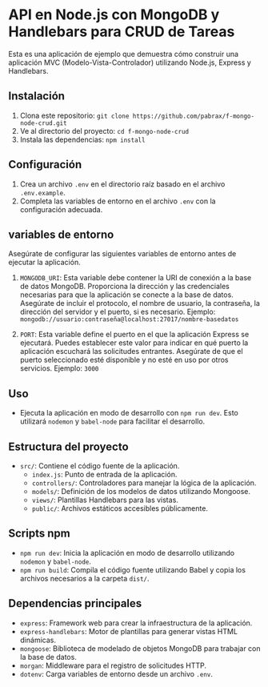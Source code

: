 # API en Node.js con MongoDB y Handlebars para CRUD de Tareas

Esta es una aplicación de ejemplo que demuestra cómo construir una aplicación MVC (Modelo-Vista-Controlador) utilizando Node.js, Express y Handlebars.

## Instalación

1. Clona este repositorio: `git clone https://github.com/pabrax/f-mongo-node-crud.git`
2. Ve al directorio del proyecto: `cd f-mongo-node-crud`
3. Instala las dependencias: `npm install`

## Configuración

1. Crea un archivo `.env` en el directorio raíz basado en el archivo `.env.example`.
2. Completa las variables de entorno en el archivo `.env` con la configuración adecuada.

## variables de entorno

Asegúrate de configurar las siguientes variables de entorno antes de ejecutar la aplicación.

1. `MONGODB_URI`: Esta variable debe contener la URI de conexión a la base de datos MongoDB. Proporciona la dirección y las credenciales necesarias para que la aplicación se conecte a la base de datos. Asegúrate de incluir el protocolo, el nombre de usuario, la contraseña, la dirección del servidor y el puerto, si es necesario. Ejemplo: `mongodb://usuario:contraseña@localhost:27017/nombre-basedatos`

2. `PORT`: Esta variable define el puerto en el que la aplicación Express se ejecutará. Puedes establecer este valor para indicar en qué puerto la aplicación escuchará las solicitudes entrantes. Asegúrate de que el puerto seleccionado esté disponible y no esté en uso por otros servicios. Ejemplo: `3000`

## Uso

- Ejecuta la aplicación en modo de desarrollo con `npm run dev`. Esto utilizará `nodemon` y `babel-node` para facilitar el desarrollo.

## Estructura del proyecto

- `src/`: Contiene el código fuente de la aplicación.
  - `index.js`: Punto de entrada de la aplicación.
  - `controllers/`: Controladores para manejar la lógica de la aplicación.
  - `models/`: Definición de los modelos de datos utilizando Mongoose.
  - `views/`: Plantillas Handlebars para las vistas.
  - `public/`: Archivos estáticos accesibles públicamente.

## Scripts npm

- `npm run dev`: Inicia la aplicación en modo de desarrollo utilizando `nodemon` y `babel-node`.
- `npm run build`: Compila el código fuente utilizando Babel y copia los archivos necesarios a la carpeta `dist/`.

## Dependencias principales

- `express`: Framework web para crear la infraestructura de la aplicación.
- `express-handlebars`: Motor de plantillas para generar vistas HTML dinámicas.
- `mongoose`: Biblioteca de modelado de objetos MongoDB para trabajar con la base de datos.
- `morgan`: Middleware para el registro de solicitudes HTTP.
- `dotenv`: Carga variables de entorno desde un archivo `.env`.
